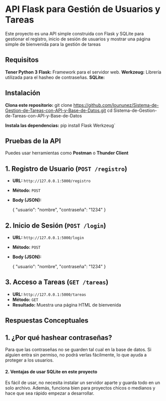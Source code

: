 # API Flask para Gestión de Usuarios y Tareas

Este proyecto es una API simple construida con Flask y SQLite para gestionar el registro, inicio de sesión de usuarios y mostrar una página simple de bienvenida para la gestión de tareas

## Requisitos
**Tener Python 3**
**Flask:** Framework para el servidor web.
**Werkzeug:** Librería utilizada para el hasheo de contraseñas.
**SQLite:**

## Instalación
**Clona este repositorio:**
git clone https://github.com/loununez/Sistema-de-Gestion-de-Tareas-con-API-y-Base-de-Datos.git
cd Sistema-de-Gestion-de-Tareas-con-API-y-Base-de-Datos

**Instala las dependencias:**
pip install Flask Werkzeug`

## Pruebas de la API
Puedes usar herramientas como **Postman** o **Thunder Client**

## 1. Registro de Usuario (`POST /registro`)

- **URL:** `http://127.0.0.1:5000/registro`
- **Método:** `POST`
- **Body (JSON):**

    {
     "usuario": "nombre",
     "contraseña": "1234"
    }

## 2. Inicio de Sesión (`POST /login`)
-   **URL:** `http://127.0.0.1:5000/login`
-   **Método:** `POST`
-   **Body (JSON):**
  
    {
     "usuario": "nombre",
     "contraseña": "1234"
    }
    

## 3. Acceso a Tareas (`GET /tareas`)
-   **URL:** `http://127.0.0.1:5000/tareas`
-   **Método:** `GET`
-   **Resultado:** Muestra una página HTML de bienvenida

## **Respuestas Conceptuales**
## 1. ¿Por qué hashear contraseñas?
Para que las contraseñas no se guarden tal cual en la base de datos. 
Si alguien entra sin permiso, no podrá verlas fácilmente, lo que ayuda a proteger a los usuarios.

#### 2. Ventajas de usar SQLite en este proyecto
Es fácil de usar, no necesita instalar un servidor aparte y guarda todo en un solo archivo. 
Además, funciona bien para proyectos chicos o medianos y hace que sea rápido empezar a desarrollar.
